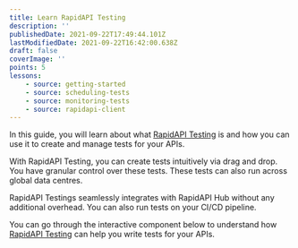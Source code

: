 ```yaml
---
title: Learn RapidAPI Testing
description: ''
publishedDate: 2021-09-22T17:49:44.101Z
lastModifiedDate: 2021-09-22T16:42:00.638Z
draft: false
coverImage: ''
points: 5
lessons:
    - source: getting-started
    - source: scheduling-tests
    - source: monitoring-tests
    - source: rapidapi-client
---
```


<Lead>

In this guide, you will learn about what [RapidAPI Testing](https://rapidapi.com/testing/dashboard?utm_source=RapidAPI.com/learn&utm_medium=DevRel&utm_campaign=DevRel) is and how you can use it to create and manage tests for your APIs.

</Lead>

With RapidAPI Testing, you can create tests intuitively via drag and drop. You have granular control over these tests. These tests can also run across global data centres.

RapidAPI Testings seamlessly integrates with RapidAPI Hub without any additional overhead. You can also run tests on your CI/CD pipeline.

You can go through the interactive component below to understand how [RapidAPI Testing](https://RapidAPI.com/testing/dashboard?utm_source=RapidAPI.com/learn&utm_medium=DevRel&utm_campaign=DevRel) can help you write tests for your APIs.

<RapidAPITesting />

